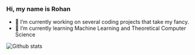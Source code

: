 ### Hi, my name is Rohan


- 🔭 I’m currently working on several coding projects that take my fancy.
- 🌱 I’m currently learning Machine Learning and Theoretical Computer Science


![Github stats](https://github-readme-stats.vercel.app/api?username=Rohan5manza&theme=midnight-purple&show_icons=true&count_private=true)
